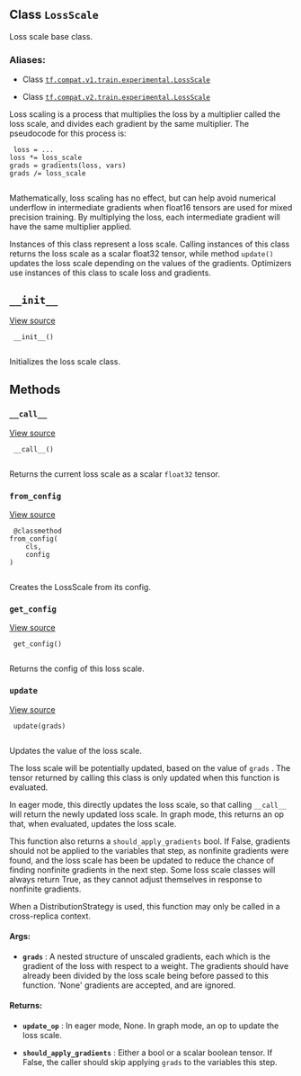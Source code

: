 

## Class  `LossScale` 
Loss scale base class.



### Aliases:

- Class [ `tf.compat.v1.train.experimental.LossScale` ](/api_docs/python/tf/train/experimental/LossScale)

- Class [ `tf.compat.v2.train.experimental.LossScale` ](/api_docs/python/tf/train/experimental/LossScale)

Loss scaling is a process that multiplies the loss by a multiplier called the
loss scale, and divides each gradient by the same multiplier. The pseudocode
for this process is:



```
 loss = ...
loss *= loss_scale
grads = gradients(loss, vars)
grads /= loss_scale
 
```

Mathematically, loss scaling has no effect, but can help avoid numerical
underflow in intermediate gradients when float16 tensors are used for mixed
precision training. By multiplying the loss, each intermediate gradient will
have the same multiplier applied.

Instances of this class represent a loss scale. Calling instances of this
class returns the loss scale as a scalar float32 tensor, while method
 `update()`  updates the loss scale depending on the values of the gradients.
Optimizers use instances of this class to scale loss and gradients.



##  `__init__` 
[View source](https://github.com/tensorflow/tensorflow/blob/r2.0/tensorflow/python/training/experimental/loss_scale.py#L65-L67)



```
 __init__()
 
```

Initializes the loss scale class.



## Methods


###  `__call__` 
[View source](https://github.com/tensorflow/tensorflow/blob/r2.0/tensorflow/python/training/experimental/loss_scale.py#L69-L72)



```
 __call__()
 
```

Returns the current loss scale as a scalar  `float32`  tensor.



###  `from_config` 
[View source](https://github.com/tensorflow/tensorflow/blob/r2.0/tensorflow/python/training/experimental/loss_scale.py#L179-L182)



```
 @classmethod
from_config(
    cls,
    config
)
 
```

Creates the LossScale from its config.



###  `get_config` 
[View source](https://github.com/tensorflow/tensorflow/blob/r2.0/tensorflow/python/training/experimental/loss_scale.py#L174-L177)



```
 get_config()
 
```

Returns the config of this loss scale.



###  `update` 
[View source](https://github.com/tensorflow/tensorflow/blob/r2.0/tensorflow/python/training/experimental/loss_scale.py#L74-L109)



```
 update(grads)
 
```

Updates the value of the loss scale.

The loss scale will be potentially updated, based on the value of  `grads` .
The tensor returned by calling this class is only updated when this function
is evaluated.

In eager mode, this directly updates the loss scale, so that calling
 `__call__`  will return the newly updated loss scale. In graph mode,
this returns an op that, when evaluated, updates the loss scale.

This function also returns a  `should_apply_gradients`  bool. If False,
gradients should not be applied to the variables that step, as nonfinite
gradients were found, and the loss scale has been be updated to reduce the
chance of finding nonfinite gradients in the next step. Some loss scale
classes will always return True, as they cannot adjust themselves in
response to nonfinite gradients.

When a DistributionStrategy is used, this function may only be called in a
cross-replica context.



#### Args:

- **`grads`** : A nested structure of unscaled gradients, each which is the
gradient of the loss with respect to a weight. The gradients should have
already been divided by the loss scale being before passed to this
function. 'None' gradients are accepted, and are ignored.



#### Returns:

- **`update_op`** : In eager mode, None. In graph mode, an op to update the loss
scale.

- **`should_apply_gradients`** : Either a bool or a scalar boolean tensor. If
False, the caller should skip applying  `grads`  to the variables this
step.


